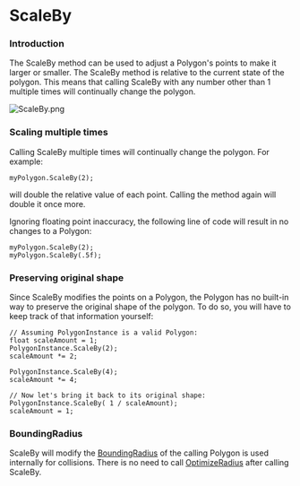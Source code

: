 # ScaleBy

### Introduction

The ScaleBy method can be used to adjust a Polygon's points to make it larger or smaller. The ScaleBy method is relative to the current state of the polygon. This means that calling ScaleBy with any number other than 1 multiple times will continually change the polygon.

![ScaleBy.png](../../../../../.gitbook/assets/migrated\_media-ScaleBy.png)

### Scaling multiple times

Calling ScaleBy multiple times will continually change the polygon. For example:

```
myPolygon.ScaleBy(2); 
```

will double the relative value of each point. Calling the method again will double it once more.

Ignoring floating point inaccuracy, the following line of code will result in no changes to a Polygon:

```
myPolygon.ScaleBy(2); 
myPolygon.ScaleBy(.5f); 
```

### Preserving original shape

Since ScaleBy modifies the points on a Polygon, the Polygon has no built-in way to preserve the original shape of the polygon. To do so, you will have to keep track of that information yourself:

```
// Assuming PolygonInstance is a valid Polygon:
float scaleAmount = 1;
PolygonInstance.ScaleBy(2);
scaleAmount *= 2;

PolygonInstance.ScaleBy(4);
scaleAmount *= 4;

// Now let's bring it back to its original shape:
PolygonInstance.ScaleBy( 1 / scaleAmount);
scaleAmount = 1;
```

### BoundingRadius

ScaleBy will modify the [BoundingRadius](../../../../../frb/docs/index.php) of the calling Polygon is used internally for collisions. There is no need to call [OptimizeRadius](../../../../../frb/docs/index.php) after calling ScaleBy.
